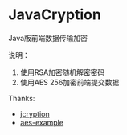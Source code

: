 JavaCryption
============

Java版前端数据传输加密

说明：

1. 使用RSA加密随机解密密码
2. 使用AES 256加密前端提交数据

Thanks:
- [jcryption][1]
- [aes-example][2]


[1]: http://www.jcryption.org/
[2]: https://github.com/mpetersen/aes-example
